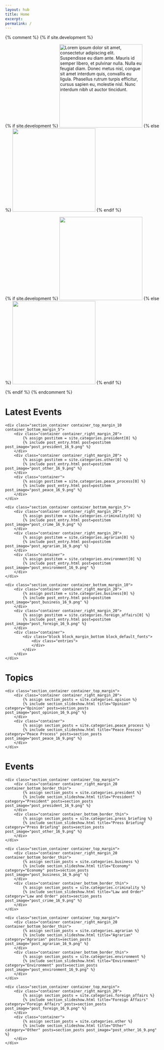 ```yaml
---
layout: hub
title: Home
excerpt:
permalink: /
---
```


{% comment %}
{% if site.development %}
<div class="image_container">
    <div class="container">
    {% if site.development %}
        <img id="source_top_1" class="modal_source" src="/images/top_1.png" alt="Lorem ipsum dolor sit amet, consectetur adipiscing elit. Suspendisse eu diam ante. Mauris id semper libero, et pulvinar nulla. Nulla eu feugiat diam. Donec metus nisl, congue sit amet interdum quis, convallis eu ligula. Phasellus rutrum turpis efficitur, cursus sapien eu, molestie nisl. Nunc interdum nibh ut auctor tincidunt." width="270px" height="auto" >
    {% else %}
        <img id="source_top_1" class="modal_source" src="{{ site.image_source }}/site/top_1.png" width="270px" height="auto" >
    {% endif %}
        <div id="modal_top_1" class="modal">
            <div class="modal_content">
                <img id="destination_top_1" class="modal_image">
                <p id="caption_top_1" class="modal_caption"></p>
            </div>
        </div>
    </div>
    <div class="container">
    {% if site.development %}
        <img id="source_top_2" class="modal_source" src="/images/top_2.png" width="270px" height="auto" >
    {% else %}
        <img id="source_top_2" class="modal_source" src="{{ site.image_source }}/site/top_2.png" width="270px" height="auto" >
    {% endif %}
        <div id="modal_top_2" class="modal">
            <div class="modal_content">
                <img id="destination_top_2" class="modal_image">
                <p id="caption_top_2" class="modal_caption"></p>
            </div>
        </div>
    </div>
</div>
{% endif %}
{% endcomment %}


<div class="section_container_wrapper section_container_wrapper_border">
    <h1>Latest Events</h1>

    <div class="section_container container_top_margin_10 container_bottom_margin_5">
        <div class="container container_right_margin_20">
            {% assign postitem = site.categories.president[0] %}
            {% include post_entry.html post=postitem post_image="post_president_16_9.png" %}
        </div>
        <div class="container container_right_margin_20">
            {% assign postitem = site.categories.other[0] %}
            {% include post_entry.html post=postitem post_image="post_other_16_9.png" %}
        </div>
        <div class="container">
            {% assign postitem = site.categories.peace_process[0] %}
            {% include post_entry.html post=postitem post_image="post_peace_16_9.png" %}
        </div>
    </div>

    <div class="section_container container_bottom_margin_5">
        <div class="container container_right_margin_20">
            {% assign postitem = site.categories.criminality[0] %}
            {% include post_entry.html post=postitem post_image="post_crime_16_9.png" %}
        </div>
        <div class="container container_right_margin_20">
            {% assign postitem = site.categories.agrarian[0] %}
            {% include post_entry.html post=postitem post_image="post_agrarian_16_9.png" %}
        </div>
        <div class="container">
            {% assign postitem = site.categories.environment[0] %}
            {% include post_entry.html post=postitem post_image="post_environment_16_9.png" %}
        </div>
    </div>

    <div class="section_container container_bottom_margin_10">
        <div class="container container_right_margin_20">
            {% assign postitem = site.categories.business[0] %}
            {% include post_entry.html post=postitem post_image="post_business_16_9.png" %}
        </div>
        <div class="container container_right_margin_20">
            {% assign postitem = site.categories.foreign_affairs[0] %}
            {% include post_entry.html post=postitem post_image="post_foreign_16_9.png" %}
        </div>
        <div class="container">
            <div class="block block_margin_bottom block_default_fonts">
                <div class="entries">
                </div>
            </div>
        </div>
    </div>

</div>



<div class="section_container_wrapper section_container_wrapper_border">
    <h1>Topics</h1>

    <div class="section_container container_top_margin">
        <div class="container container_right_margin_20">
            {% assign section_posts = site.categories.opinion %}
            {% include section_slideshow.html title="Opinion" category="Opinion" posts=section_posts post_image="post_opinion_16_9.png" %}
        </div>
        <div class="container">
            {% assign section_posts = site.categories.peace_process %}
            {% include section_slideshow.html title="Peace Process" category="Peace Process" posts=section_posts post_image="post_peace_16_9.png" %}
        </div>
    </div>
</div>



<div class="section_container_wrapper section_container_wrapper_border container_bottom_margin_10">
    <h1>Events</h1>

    <div class="section_container container_top_margin">
        <div class="container container_right_margin_20 container_bottom_border_thin">
            {% assign section_posts = site.categories.president %}
            {% include section_slideshow.html title="President" category="President" posts=section_posts post_image="post_president_16_9.png" %}
        </div>
        <div class="container container_bottom_border_thin">
            {% assign section_posts = site.categories.press_briefing %}
            {% include section_slideshow.html title="Press Briefing" category="Press Briefing" posts=section_posts post_image="post_other_16_9.png" %}
        </div>
    </div>

    <div class="section_container container_top_margin">
        <div class="container container_right_margin_20 container_bottom_border_thin">
            {% assign section_posts = site.categories.business %}
            {% include section_slideshow.html title="Economy" category="Economy" posts=section_posts post_image="post_business_16_9.png" %}
        </div>
        <div class="container container_bottom_border_thin">
            {% assign section_posts = site.categories.criminality %}
            {% include section_slideshow.html title="Law and Order" category="Law and Order" posts=section_posts post_image="post_crime_16_9.png" %}
        </div>
    </div>

    <div class="section_container container_top_margin">
        <div class="container container_right_margin_20 container_bottom_border_thin">
            {% assign section_posts = site.categories.agrarian %}
            {% include section_slideshow.html title="Agrarian" category="Agrarian" posts=section_posts post_image="post_agrarian_16_9.png" %}
        </div>
        <div class="container container_bottom_border_thin">
            {% assign section_posts = site.categories.environment %}
            {% include section_slideshow.html title="Environment" category="Environment" posts=section_posts post_image="post_environment_16_9.png" %}
        </div>
    </div>

    <div class="section_container container_top_margin">
        <div class="container container_right_margin_20">
            {% assign section_posts = site.categories.foreign_affairs %}
            {% include section_slideshow.html title="Foreign Affairs" category="Foreign Affairs" posts=section_posts post_image="post_foreign_16_9.png" %}
        </div>
        <div class="container">
            {% assign section_posts = site.categories.other %}
            {% include section_slideshow.html title="Other" category="Other" posts=section_posts post_image="post_other_16_9.png" %}
        </div>
    </div>

</div>



<script>
    $(document).ready(function() {
        currentOpinionSlide(0);
        currentPeaceProcessSlide(0);

        currentPresidentSlide(0);
        currentPressBriefingSlide(0);

        currentEconomySlide(0);
        currentLawandOrderSlide(0);

        currentAgrarianSlide(0);
        currentEnvironmentSlide(0);

        currentForeignAffairsSlide(0);
        currentOtherSlide(0);
    });

    popupModal('modal_top_1', 'source_top_1', 'destination_top_1', 'caption_top_1');
    popupModal('modal_top_2', 'source_top_2', 'destination_top_2', 'caption_top_2');

    // Argument must be greater than zero.
    /*
    function currentHeadlineSlide(n) {
        showHeadlineSlides(n);
    }
    */

    function currentPresidentSlide(n) {
        showPresidentSlides(n);
    }

    function currentPressBriefingSlide(n) {
        showPressBriefingSlides(n);
    }

    function currentOtherSlide(n) {
        showOtherSlides(n);
    }

    function currentLawandOrderSlide(n) {
        showLawandOrderSlides(n);
    }

    function currentEconomySlide(n) {
        showEconomySlides(n);
    }

    function currentAgrarianSlide(n) {
        showAgrarianSlides(n);
    }

    function currentEnvironmentSlide(n) {
        showEnvironmentSlides(n);
    }

    function currentForeignAffairsSlide(n) {
        showForeignAffairsSlides(n);
    }

    function currentPeaceProcessSlide(n) {
        showPeaceProcessSlides(n);
    }

    function currentOpinionSlide(n) {
        showOpinionSlides(n);
    }

    /*
    function showHeadlineSlides(n) {
        showSlides("headline_dot", "headline_news_entry", n);
    }
    */

    function showPresidentSlides(n) {
        showSlides("president_dot", "president_news_entry", n);
    }

    function showPressBriefingSlides(n) {
        showSlides("press_briefing_dot", "press_briefing_news_entry", n);
    }

    function showOtherSlides(n) {
        showSlides("other_dot", "other_news_entry", n);
    }

    function showEconomySlides(n) {
        showSlides("economy_dot", "economy_news_entry", n);
    }

    function showAgrarianSlides(n) {
        showSlides("agrarian_dot", "agrarian_news_entry", n);
    }

    function showEnvironmentSlides(n) {
        showSlides("environment_dot", "environment_news_entry", n);
    }

    function showForeignAffairsSlides(n) {
        showSlides("foreign_affairs_dot", "foreign_affairs_news_entry", n);
    }

    function showPeaceProcessSlides(n) {
        showSlides("peace_process_dot", "peace_process_news_entry", n);
    }

    function showLawandOrderSlides(n) {
        showSlides("law_and_order_dot", "law_and_order_news_entry", n);
    }

    function showOpinionSlides(n) {
        showSlides("opinion_dot", "opinion_news_entry", n);
    }

    function showSlides(links, entries, index) {
        let i;
        let dots = document.getElementsByClassName(links);
        let slides = document.getElementsByClassName(entries);

        for (i = 0; i < slides.length; i++) {
           slides[i].style.display = "none";
        }
        for (i = 0; i < dots.length; i++) {
            dots[i].className = dots[i].className.replace(" slideshow_active", "");
        }
        slides[index].style.display = "block";
        dots[index].className += " slideshow_active";
    }


    function popupModal(modal, imageSource, imageDestination, caption) {
        // Get the modal
        var modal = document.getElementById(modal);

        // Get the image and insert it inside the modal - use its "alt" text as a caption
        var imgSource = document.getElementById(imageSource);
        var imgDest = document.getElementById(imageDestination);
        var imgCaption = document.getElementById(caption);
        imgSource.onclick = function() {
            modal.style.display = "block";
            imgDest.src = imgSource.src;
            imgCaption.innerHTML = this.alt;
        }

        imgDest.onclick = function() {
            modal.style.display = "none";
        }
        modal.onclick = function() {
            modal.style.display = "none";
        }
    }
</script>

